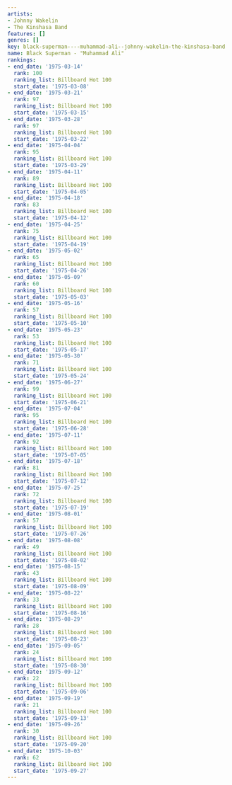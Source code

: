 ```yaml
---
artists:
- Johnny Wakelin
- The Kinshasa Band
features: []
genres: []
key: black-superman----muhammad-ali--johnny-wakelin-the-kinshasa-band
name: Black Superman - "Muhammad Ali"
rankings:
- end_date: '1975-03-14'
  rank: 100
  ranking_list: Billboard Hot 100
  start_date: '1975-03-08'
- end_date: '1975-03-21'
  rank: 97
  ranking_list: Billboard Hot 100
  start_date: '1975-03-15'
- end_date: '1975-03-28'
  rank: 97
  ranking_list: Billboard Hot 100
  start_date: '1975-03-22'
- end_date: '1975-04-04'
  rank: 95
  ranking_list: Billboard Hot 100
  start_date: '1975-03-29'
- end_date: '1975-04-11'
  rank: 89
  ranking_list: Billboard Hot 100
  start_date: '1975-04-05'
- end_date: '1975-04-18'
  rank: 83
  ranking_list: Billboard Hot 100
  start_date: '1975-04-12'
- end_date: '1975-04-25'
  rank: 75
  ranking_list: Billboard Hot 100
  start_date: '1975-04-19'
- end_date: '1975-05-02'
  rank: 65
  ranking_list: Billboard Hot 100
  start_date: '1975-04-26'
- end_date: '1975-05-09'
  rank: 60
  ranking_list: Billboard Hot 100
  start_date: '1975-05-03'
- end_date: '1975-05-16'
  rank: 57
  ranking_list: Billboard Hot 100
  start_date: '1975-05-10'
- end_date: '1975-05-23'
  rank: 53
  ranking_list: Billboard Hot 100
  start_date: '1975-05-17'
- end_date: '1975-05-30'
  rank: 71
  ranking_list: Billboard Hot 100
  start_date: '1975-05-24'
- end_date: '1975-06-27'
  rank: 99
  ranking_list: Billboard Hot 100
  start_date: '1975-06-21'
- end_date: '1975-07-04'
  rank: 95
  ranking_list: Billboard Hot 100
  start_date: '1975-06-28'
- end_date: '1975-07-11'
  rank: 92
  ranking_list: Billboard Hot 100
  start_date: '1975-07-05'
- end_date: '1975-07-18'
  rank: 81
  ranking_list: Billboard Hot 100
  start_date: '1975-07-12'
- end_date: '1975-07-25'
  rank: 72
  ranking_list: Billboard Hot 100
  start_date: '1975-07-19'
- end_date: '1975-08-01'
  rank: 57
  ranking_list: Billboard Hot 100
  start_date: '1975-07-26'
- end_date: '1975-08-08'
  rank: 49
  ranking_list: Billboard Hot 100
  start_date: '1975-08-02'
- end_date: '1975-08-15'
  rank: 43
  ranking_list: Billboard Hot 100
  start_date: '1975-08-09'
- end_date: '1975-08-22'
  rank: 33
  ranking_list: Billboard Hot 100
  start_date: '1975-08-16'
- end_date: '1975-08-29'
  rank: 28
  ranking_list: Billboard Hot 100
  start_date: '1975-08-23'
- end_date: '1975-09-05'
  rank: 24
  ranking_list: Billboard Hot 100
  start_date: '1975-08-30'
- end_date: '1975-09-12'
  rank: 22
  ranking_list: Billboard Hot 100
  start_date: '1975-09-06'
- end_date: '1975-09-19'
  rank: 21
  ranking_list: Billboard Hot 100
  start_date: '1975-09-13'
- end_date: '1975-09-26'
  rank: 30
  ranking_list: Billboard Hot 100
  start_date: '1975-09-20'
- end_date: '1975-10-03'
  rank: 62
  ranking_list: Billboard Hot 100
  start_date: '1975-09-27'
---
```



